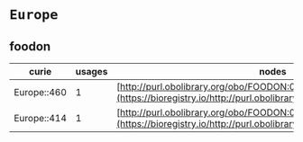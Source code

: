 # `Europe`
## foodon
| curie       |   usages | nodes                                                                                                                   |
|-------------|----------|-------------------------------------------------------------------------------------------------------------------------|
| Europe::460 |        1 | [http://purl.obolibrary.org/obo/FOODON:03301343](https://bioregistry.io/http://purl.obolibrary.org/obo/FOODON:03301343) |
| Europe::414 |        1 | [http://purl.obolibrary.org/obo/FOODON:03412975](https://bioregistry.io/http://purl.obolibrary.org/obo/FOODON:03412975) |
